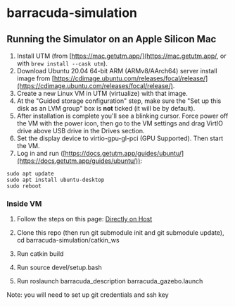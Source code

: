 # barracuda-simulation

## Running the Simulator on an Apple Silicon Mac

1. Install UTM (from [https://mac.getutm.app/](https://mac.getutm.app/, or with ```brew install --cask utm```).
2. Download Ubuntu 20.04 64-bit ARM (ARMv8/AArch64) server install image from [https://cdimage.ubuntu.com/releases/focal/release/](https://cdimage.ubuntu.com/releases/focal/release/).
3. Create a new Linux VM in UTM (virtualize) with that image.
4. At the "Guided storage configuration" step, make sure the "Set up this disk as an LVM group" box is **not** ticked (it will be by default).
5. After installation is complete you'll see a blinking cursor. Force power off the VM with the power icon, then go to the VM settings and drag VirtIO drive above USB drive in the Drives section.
6. Set the display device to virtio-gpu-gl-pci (GPU Supported). Then start the VM. 
7. Log in and run ([https://docs.getutm.app/guides/ubuntu/](https://docs.getutm.app/guides/ubuntu/)): 

```other
sudo apt update
sudo apt install ubuntu-desktop
sudo reboot
```



### Inside VM

1. Follow the steps on this page: [Directly on Host](https://field-robotics-lab.github.io/dave.doc/contents/installation/Install-Directly-on-Host/)

2. Clone this repo (then run git submodule init and git submodule update), cd barracuda-simulation/catkin_ws
3. Run catkin build
4. Run source devel/setup.bash
5. Run roslaunch barracuda_description barracuda_gazebo.launch

Note: you will need to set up git credentials and ssh key
